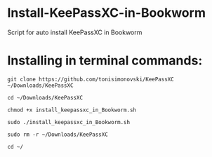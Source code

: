 # Install-KeePassXC-in-Bookworm 
Script for auto install KeePassXC in Bookworm

# Installing in terminal commands:

    git clone https://github.com/tonisimonovski/KeePassXC ~/Downloads/KeePassXC

    cd ~/Downloads/KeePassXC

    chmod +x install_keepassxc_in_Bookworm.sh

    sudo ./install_keepassxc_in_Bookworm.sh

    sudo rm -r ~/Downloads/KeePassXC

    cd ~/
